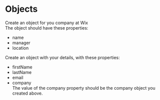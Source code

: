 # Objects       

Create an object for you company at Wix       
The object should have these properties:       
- name
- manager
- location
       
Create an object with your details, with these properties:       
- firstName
- lastName
- email
- company       
The value of the company property should be the company object you created above.

